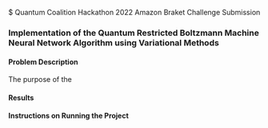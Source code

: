 $ Quantum Coalition Hackathon 2022 Amazon Braket Challenge Submission 

### Implementation of the Quantum Restricted Boltzmann Machine Neural Network Algorithm using Variational Methods


#### Problem Description

The purpose of the



#### Results



#### Instructions on Running the Project

